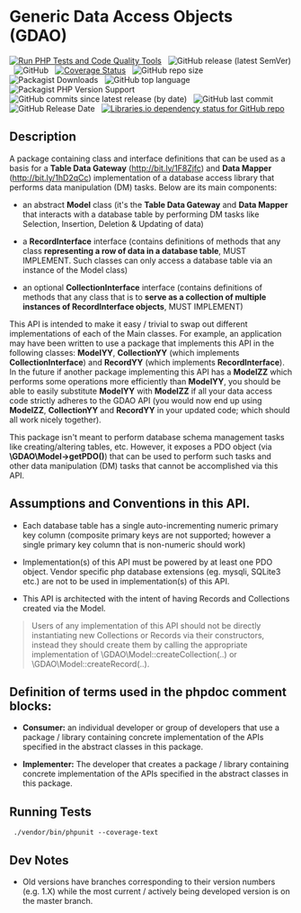 # Generic Data Access Objects (GDAO) 

[![Run PHP Tests and Code Quality Tools](https://github.com/rotexsoft/gdao/actions/workflows/php.yml/badge.svg)](https://github.com/rotexsoft/gdao/actions/workflows/php.yml) &nbsp; 
![GitHub release (latest SemVer)](https://img.shields.io/github/v/release/rotexsoft/gdao) &nbsp; 
![GitHub](https://img.shields.io/github/license/rotexsoft/gdao) &nbsp; 
[![Coverage Status](https://coveralls.io/repos/github/rotexsoft/gdao/badge.svg)](https://coveralls.io/github/rotexsoft/gdao) &nbsp; 
![GitHub repo size](https://img.shields.io/github/repo-size/rotexsoft/gdao) &nbsp;
![Packagist Downloads](https://img.shields.io/packagist/dt/rotexsoft/gdao) &nbsp;
![GitHub top language](https://img.shields.io/github/languages/top/rotexsoft/gdao) &nbsp; 
![Packagist PHP Version Support](https://img.shields.io/packagist/php-v/rotexsoft/gdao) &nbsp; 
![GitHub commits since latest release (by date)](https://img.shields.io/github/commits-since/rotexsoft/gdao/latest) &nbsp; 
![GitHub last commit](https://img.shields.io/github/last-commit/rotexsoft/gdao) &nbsp; 
![GitHub Release Date](https://img.shields.io/github/release-date/rotexsoft/gdao) &nbsp; 
<a href="https://libraries.io/github/rotexsoft/gdao">
    <img alt="Libraries.io dependency status for GitHub repo" src="https://img.shields.io/librariesio/github/rotexsoft/gdao">
</a>


## Description

A package containing class and interface definitions that can be used as a basis for a __**Table Data Gateway**__ (http://bit.ly/1F8Zjfc) and __**Data Mapper**__ (http://bit.ly/1hD2qCc) implementation of a database access library that performs data manipulation (DM) tasks.
Below are its main components:

* an abstract **Model** class (it's the __**Table Data Gateway**__ and __**Data Mapper**__ that interacts with a database table by performing DM tasks like Selection, Insertion, Deletion & Updating of data)

* a **RecordInterface** interface (contains definitions of methods that any class __**representing a row of data in a database table**__, MUST IMPLEMENT. Such classes can only access a database table via an instance of the Model class)

* an optional **CollectionInterface** interface (contains definitions of methods that any class that is to __**serve as a collection of multiple instances of RecordInterface objects**__, MUST IMPLEMENT)

This API is intended to make it easy / trivial to swap out different implementations of each of the Main classes.
For example, an application may have been written to use a package that implements this API in the following classes:
**ModelYY**, **CollectionYY** (which implements **CollectionInterface**) and **RecordYY** (which implements **RecordInterface**).
In the future if another package implementing this API has a **ModelZZ** which performs some operations more
efficiently than **ModelYY**, you should be able to easily substitute **ModelYY** with **ModelZZ** if all your
data access code strictly adheres to the GDAO API (you would now end up using **ModelZZ**, **CollectionYY** 
and **RecordYY** in your updated code; which should all work nicely together).

This package isn't meant to perform database schema management tasks like creating/altering tables, etc. 
However, it exposes a PDO object (via **\GDAO\Model->getPDO()**) that can be used to perform such tasks 
and other data manipulation (DM) tasks that cannot be accomplished via this API.


## Assumptions and Conventions in this API. 

* Each database table has a single auto-incrementing numeric primary key column (composite primary keys are not supported; however a single primary key column that is non-numeric should work)

* Implementation(s) of this API must be powered by at least one PDO object. Vendor specific php database extensions (eg. mysqli, SQLite3 etc.) are not to be used in implementation(s) of this API.

* This API is architected with the intent of having Records and Collections created via the Model.
> Users of any implementation of this API should not be directly instantiating new Collections or Records via their constructors, instead they should create them by calling the appropriate implementation of \GDAO\Model::createCollection(..) or \GDAO\Model::createRecord(..).

## Definition of terms used in the phpdoc comment blocks:
 
 * **Consumer:** an individual developer or group of developers that use a package / library containing concrete implementation of the APIs specified in the abstract classes in this package.
 
 * **Implementer:** The developer that creates a package / library containing concrete implementation of the APIs specified in the abstract classes in this package.

## Running Tests

  ` ./vendor/bin/phpunit --coverage-text`

## Dev Notes

* Old versions have branches corresponding to their version numbers (e.g. 1.X) while the most current / actively being developed version is on the master branch.
